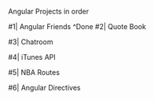 Angular Projects in order

#1| Angular Friends
    ^Done
#2| Quote Book

#3| Chatroom

#4| iTunes API

#5| NBA Routes

#6| Angular Directives